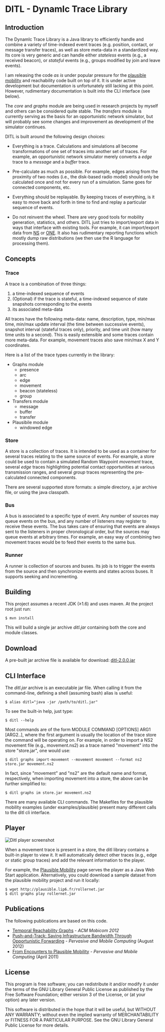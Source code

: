 DITL - DynamIc Trace Library
============================

Introduction
-----------

The DynamIc Trace Library is a Java library to efficiently handle and
combine a variety of time-indexed event traces (e.g. position,
contact, or message transfer traces), as well as store meta-data in a
standardized way.  Its core is very generic and can handle either
_stateless_ events (e.g., a received beacon), or _stateful_ events
(e.g., groups modified by join and leave events).

I am releasing the code _as is_ under popular pressure for the
[plausible mobility](http://plausible.lip6.fr) and reachability code
built on top of it. It is under active development but documentation
is unfortunately still lacking at this point. However, rudimentary
documentation is built into the CLI interface (see below).

The _core_ and _graphs_ module are being used in research projects by
myself and others can be considered quite stable. The _transfers_
module is currently serving as the basis for an opportunistic network
simulator, but will probably see some changes and improvement as
development of the simulator continues.

DITL is built around the following design choices:

* Everything is a trace. Calculations and simulations all become
transformations of one set of traces into another set of traces. For
example, an opportunistic network simulator merely converts a _edge_
trace to a _message_ and a _buffer_ trace.

* Pre-calculate as much as possible. For example, edges arising from
the proximity of two nodes (i.e., the disk-based radio model) should
only be calculated once and not for every run of a simulation. Same
goes for connected components, etc.

* Everything should be replayable. By keeping traces of everything, is
it easy to move back and forth in time to find and replay a particular
sequence of events.

* Do not reinvent the wheel. There are very good tools for mobility
generation, statistics, and others. DITL just tries to import/export
data in ways that interface with existing tools. For example, it can
import/export data from [NS](http://www.nsnam.org/) or
[ONE](http://www.netlab.tkk.fi/tutkimus/dtn/theone/). It also has
rudimentary reporting functions which mostly dump raw distributions
(we then use the R language for processing them).


Concepts
--------

### Trace

A trace is a combination of three things:

1. a time-indexed sequence of events
2. (Optional) if the trace is stateful, a time-indexed sequence of
state snapshots corresponding to the events
3. its associated meta-data

All traces have the following meta-data: name, description, type,
min/max time, min/max update interval (the time between successive
events), snapshot interval (stateful traces only), priority, and time
unit (how many time units to a second). This is easily extensible and
some traces contain more meta-data. For example, movement traces also
save min/max X and Y coordinates.

Here is a list of the trace types currently in the library:

* Graphs module
  * presence
  * arc
  * edge
  * movement
  * beacon (stateless)
  * group
* Transfers module
  * message
  * buffer
  * transfer
* Plausibile module
  * windowed edge


### Store

A store is a collection of traces. It is intended to be used as a
container for several traces relating to the same source of
events. For example, a store could be used to contain a simulated
Random Waypoint _movement_ trace, several _edge_ traces highlighting
potential contact opportunities at various transmission ranges, and
several _group_ traces representing the pre-calculated connected
components.

There are several supported store formats: a simple directory, a jar
archive file, or using the java classpath.

### Bus

A bus is associated to a specific type of event. Any number of sources
may queue events on the bus, and any number of listeners may register
to receive these events. The bus takes care of ensuring that events
are always sent to the listeners in proper chronological order, but
the sources may queue events at arbitrary times. For example, an easy
way of combining two movement traces would be to feed their events to
the same bus.

### Runner

A runner is collection of sources and buses. Its job is to trigger the
events from the source and then synchronize events and states across
buses. It supports seeking and incrementing.



Building
--------

This project assumes a recent JDK (&ge;1.6) and uses maven. At the
project root just run:

    $ mvn install

This will build a single jar archive _ditl.jar_ containing both the
core and module classes.


Download
--------

A pre-built jar archive file is available for download:
[ditl-2.0.0.jar](https://github.com/downloads/neush/ditl/ditl-2.0.0.jar)


CLI Interface
-------------

The _ditl.jar_ archive is an executable jar file. When calling it from
the command-line, defining a shell (assuming bash) alias is useful:

    $ alias ditl="java -jar /path/to/ditl.jar"

To see the built-in help, just type:

    $ ditl --help

Most commands are of the form MODULE COMMAND [OPTIONS] ARG1 [ARG2..],
where the first argument is usually the location of the trace store
the command will be operating on. For example, in order to import a
NS2 movement file (e.g., movement.ns2) as a trace named "movement"
into the store "store.jar", one would use:

    $ ditl graphs import-movement --movement movement --format ns2 store.jar movement.ns2

In fact, since "movement" and "ns2" are the default name and format,
respectively, when importing movement into a store, the above can be
further simplified to:

    $ ditl graphs im store.jar movement.ns2


There are many available CLI commands. The Makefiles for the plausible
mobility examples (under examples/plausible) present many different
calls to the ditl cli interface.


Player
------

![Ditl player screenshot](http://plausible.lip6.fr/rollernet.png)

When a movement trace is present in a store, the ditl library contains
a built-in player to view it. It will automatically detect other
traces (e.g., edge or static group traces) and add the relevant
information to the player.

For example, the [Plausible Mobility](http://plausible.lip6.fr) page
serves the player as a Java Web Start application. Alternatively, you
could download a sample dataset from the plausible mobility project
and run it locally:

    $ wget http://plausible.lip6.fr/rollernet.jar
    $ ditl graphs play rollernet.jar


Publications
------------

The following publications are based on this code.

* [Temporal Reachability Graphs](http://dx.doi.org/10.1145/2348543.2348589) - _ACM Mobicom 2012_
* [Push-and-Track: Saving Infrastructure Bandwidth Through Opportunistic Forwarding](http://dx.doi.org/10.1016/j.pmcj.2012.02.001) - _Pervasive and Mobile Computing_ (August 2012)
* [From Encounters to Plausible Mobility](http://www-npa.lip6.fr/~whitbeck/img/doi.png) - _Pervasive and Mobile Computing_ (April 2011)


License
------- 

This program is free software; you can redistribute it
and/or modify it under the terms of the GNU Library General Public
License as published by the Free Software Foundation; either version 3
of the License, or (at your option) any later version.

This software is distributed in the hope that it will be useful, but
WITHOUT ANY WARRANTY; without even the implied warranty of
MERCHANTABILITY or FITNESS FOR A PARTICULAR PURPOSE. See the GNU
Library General Public License for more details.
